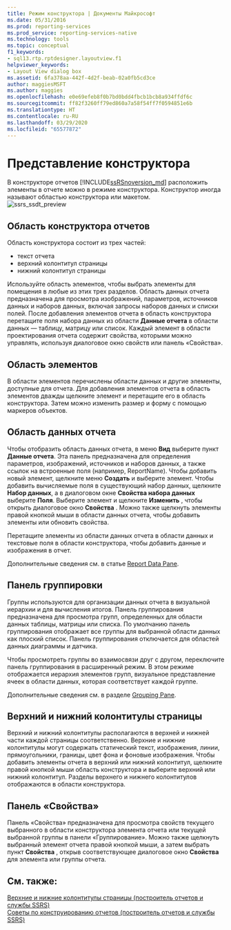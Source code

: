 ```yaml
---
title: Режим конструктора | Документы Майкрософт
ms.date: 05/31/2016
ms.prod: reporting-services
ms.prod_service: reporting-services-native
ms.technology: tools
ms.topic: conceptual
f1_keywords:
- sql13.rtp.rptdesigner.layoutview.f1
helpviewer_keywords:
- Layout View dialog box
ms.assetid: 6fa378aa-442f-4d2f-beab-02a0fb5cd3ce
author: maggiesMSFT
ms.author: maggies
ms.openlocfilehash: e0e69efeb8f0b7bd0bdd4fbcb1bcb8a934ffdf6c
ms.sourcegitcommit: ff82f3260ff79ed860a7a58f54ff7f0594851e6b
ms.translationtype: HT
ms.contentlocale: ru-RU
ms.lasthandoff: 03/29/2020
ms.locfileid: "65577872"
---
```

# <a name="design-view"></a>Представление конструктора
В конструкторе отчетов [!INCLUDE[ssRSnoversion_md](../../includes/ssrsnoversion-md.md)] расположить элементы в отчете можно в режиме конструктора. Конструктор иногда называют областью конструктора или макетом.  
  ![ssrs_ssdt_preview](../../reporting-services/media/ssrs-ssdt-preview.png)
## <a name="report-design-surface"></a>Область конструктора отчетов  
Область конструктора состоит из трех частей: 
+ текст отчета
+ верхний колонтитул страницы
+ нижний колонтитул страницы 

Используйте область элементов, чтобы выбрать элементы для помещения в любые из этих трех разделов. Область данных отчета предназначена для просмотра изображений, параметров, источников данных и наборов данных, включая запросы наборов данных и списки полей. После добавления элементов отчета в область конструктора перетащите поля набора данных из области **Данные отчета** в области данных — таблицу, матрицу или список. Каждый элемент в области проектирования отчета содержит свойства, которыми можно управлять, используя диалоговое окно свойств или панель «Свойства».  
  
## <a name="toolbox"></a>Область элементов  
 В области элементов перечислены области данных и другие элементы, доступные для отчета. Для добавления элементов отчета в область элементов дважды щелкните элемент и перетащите его в область конструктора. Затем можно изменить размер и форму с помощью маркеров объектов.  
  
## <a name="report-data-pane"></a>Область данных отчета  
 Чтобы отобразить область данных отчета, в меню **Вид** выберите пункт **Данные отчета**. Эта панель предназначена для определения параметров, изображений, источников и наборов данных, а также ссылок на встроенные поля (например, ReportName). Чтобы добавить новый элемент, щелкните меню **Создать** и выберите элемент. Чтобы добавить вычисляемые поля в существующий набор данных, щелкните **Набор данных**, а в диалоговом окне **Свойства набора данных** выберите **Поля**. Выберите элемент и щелкните **Изменить** , чтобы открыть диалоговое окно **Свойства** . Можно также щелкнуть элементы правой кнопкой мыши в области данных отчета, чтобы добавить элементы или обновить свойства.  
  
 Перетащите элементы из области данных отчета в области данных и текстовые поля в области конструктора, чтобы добавить данные и изображения в отчет.  
  
 Дополнительные сведения см. в статье [Report Data Pane](../../reporting-services/report-data/report-data-pane.md).  
  
## <a name="grouping-pane"></a>Панель группировки  
 Группы используются для организации данных отчета в визуальной иерархии и для вычисления итогов. Панель группирования предназначена для просмотра групп, определенных для области данных таблицы, матрицы или списка. По умолчанию панель группирования отображает все группы для выбранной области данных как плоский список. Панель группирования отключается для областей данных диаграммы и датчика.  
  
 Чтобы просмотреть группы во взаимосвязи друг с другом, переключите панель группирования в расширенный режим. В этом режиме отображается иерархия элементов групп, визуальное представление ячеек в области данных, которая соответствует каждой группе.  
  
 Дополнительные сведения см. в разделе [Grouping Pane](../../reporting-services/tools/grouping-pane.md).  
  
## <a name="page-header-and-page-footer"></a>Верхний и нижний колонтитулы страницы  
 Верхний и нижний колонтитулы располагаются в верхней и нижней части каждой страницы соответственно. Верхние и нижние колонтитулы могут содержать статический текст, изображения, линии, прямоугольники, границы, цвет фона и фоновые изображения. Чтобы добавить элементы отчета в верхний или нижний колонтитул, щелкните правой кнопкой мыши область конструктора и выберите верхний или нижний колонтитул. Разделы верхнего и нижнего колонтитулов отображаются в области конструктора.  
  
## <a name="properties-pane"></a>Панель «Свойства»  
 Панель «Свойства» предназначена для просмотра свойств текущего выбранного в области конструктора элемента отчета или текущей выбранной группы в панели «Группирование». Можно также щелкнуть выбранный элемент отчета правой кнопкой мыши, а затем выбрать пункт **Свойства** , открыв соответствующее диалоговое окно **Свойства** для элемента или группы отчета.  
  
## <a name="see-also"></a>См. также:  
 [Верхние и нижние колонтитулы страницы (построитель отчетов и службы SSRS)](../../reporting-services/report-design/page-headers-and-footers-report-builder-and-ssrs.md)   
 [Советы по конструированию отчетов (построитель отчетов и службы SSRS)](../../reporting-services/report-design/report-design-tips-report-builder-and-ssrs.md)  
  
  
